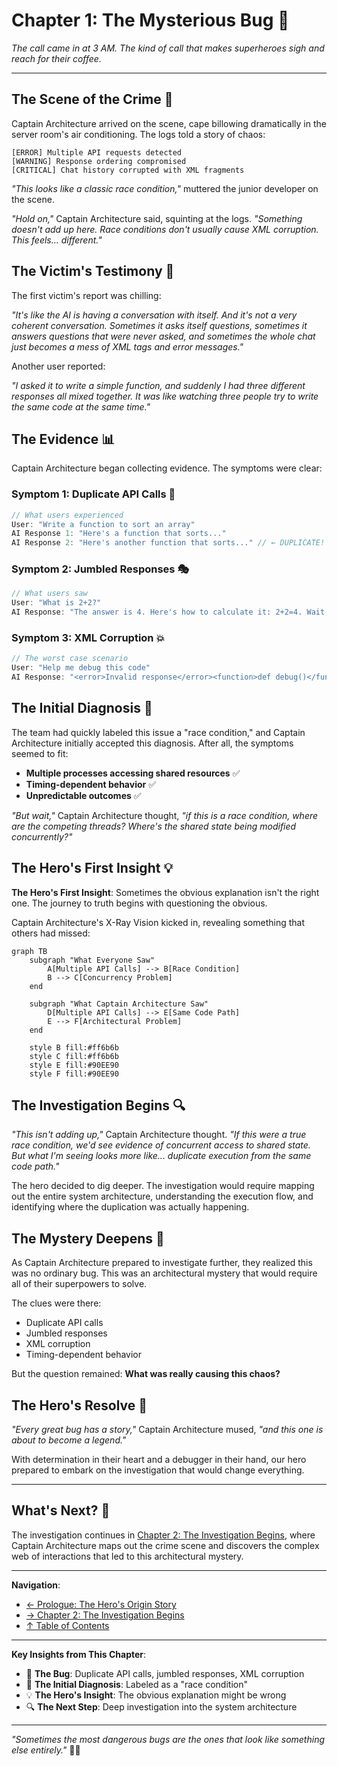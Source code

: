 # Chapter 1: The Mysterious Bug 🐛

*The call came in at 3 AM. The kind of call that makes superheroes sigh and reach for their coffee.*

---

## The Scene of the Crime 🚨

Captain Architecture arrived on the scene, cape billowing dramatically in the server room's air conditioning. The logs told a story of chaos:

```
[ERROR] Multiple API requests detected
[WARNING] Response ordering compromised  
[CRITICAL] Chat history corrupted with XML fragments
```

*"This looks like a classic race condition,"* muttered the junior developer on the scene.

*"Hold on,"* Captain Architecture said, squinting at the logs. *"Something doesn't add up here. Race conditions don't usually cause XML corruption. This feels... different."*

## The Victim's Testimony 👥

The first victim's report was chilling:

*"It's like the AI is having a conversation with itself. And it's not a very coherent conversation. Sometimes it asks itself questions, sometimes it answers questions that were never asked, and sometimes the whole chat just becomes a mess of XML tags and error messages."*

Another user reported:

*"I asked it to write a simple function, and suddenly I had three different responses all mixed together. It was like watching three people try to write the same code at the same time."*

## The Evidence 📊

Captain Architecture began collecting evidence. The symptoms were clear:

### **Symptom 1: Duplicate API Calls** 🔄
```typescript
// What users experienced
User: "Write a function to sort an array"
AI Response 1: "Here's a function that sorts..."
AI Response 2: "Here's another function that sorts..." // ← DUPLICATE!
```

### **Symptom 2: Jumbled Responses** 🎭
```typescript
// What users saw
User: "What is 2+2?"
AI Response: "The answer is 4. Here's how to calculate it: 2+2=4. Wait, let me think about this differently. Actually, 2+2 equals 4."
```

### **Symptom 3: XML Corruption** 💥
```typescript
// The worst case scenario
User: "Help me debug this code"
AI Response: "<error>Invalid response</error><function>def debug()</function><error>Response corrupted</error>"
```

## The Initial Diagnosis 🤔

The team had quickly labeled this issue a "race condition," and Captain Architecture initially accepted this diagnosis. After all, the symptoms seemed to fit:

- **Multiple processes accessing shared resources** ✅
- **Timing-dependent behavior** ✅  
- **Unpredictable outcomes** ✅

*"But wait,"* Captain Architecture thought, *"if this is a race condition, where are the competing threads? Where's the shared state being modified concurrently?"*

## The Hero's First Insight 💡

**The Hero's First Insight**: Sometimes the obvious explanation isn't the right one. The journey to truth begins with questioning the obvious.

Captain Architecture's X-Ray Vision kicked in, revealing something that others had missed:

```mermaid
graph TB
    subgraph "What Everyone Saw"
        A[Multiple API Calls] --> B[Race Condition]
        B --> C[Concurrency Problem]
    end
    
    subgraph "What Captain Architecture Saw"
        D[Multiple API Calls] --> E[Same Code Path]
        E --> F[Architectural Problem]
    end
    
    style B fill:#ff6b6b
    style C fill:#ff6b6b
    style E fill:#90EE90
    style F fill:#90EE90
```

## The Investigation Begins 🔍

*"This isn't adding up,"* Captain Architecture thought. *"If this were a true race condition, we'd see evidence of concurrent access to shared state. But what I'm seeing looks more like... duplicate execution from the same code path."*

The hero decided to dig deeper. The investigation would require mapping out the entire system architecture, understanding the execution flow, and identifying where the duplication was actually happening.

## The Mystery Deepens 🌊

As Captain Architecture prepared to investigate further, they realized this was no ordinary bug. This was an architectural mystery that would require all of their superpowers to solve.

The clues were there:
- Duplicate API calls
- Jumbled responses  
- XML corruption
- Timing-dependent behavior

But the question remained: **What was really causing this chaos?**

## The Hero's Resolve 💪

*"Every great bug has a story,"* Captain Architecture mused, *"and this one is about to become a legend."*

With determination in their heart and a debugger in their hand, our hero prepared to embark on the investigation that would change everything.

---

## What's Next? 🔮

The investigation continues in [Chapter 2: The Investigation Begins](part2/chapter2.md), where Captain Architecture maps out the crime scene and discovers the complex web of interactions that led to this architectural mystery.

---

**Navigation**: 
- [← Prologue: The Hero's Origin Story](prologue.md)
- [→ Chapter 2: The Investigation Begins](part1/chapter2.md)
- [↑ Table of Contents](README.md)

---

**Key Insights from This Chapter**:
- 🐛 **The Bug**: Duplicate API calls, jumbled responses, XML corruption
- 🤔 **The Initial Diagnosis**: Labeled as a "race condition" 
- 💡 **The Hero's Insight**: The obvious explanation might be wrong
- 🔍 **The Next Step**: Deep investigation into the system architecture

---

*"Sometimes the most dangerous bugs are the ones that look like something else entirely."* 🦸‍♂️
